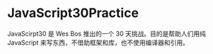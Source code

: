 # JavaScript30Practice
JavaScirpt30 是 Wes Bos 推出的一个 30 天挑战。目的是帮助人们用纯 JavaScript 来写东西，不借助框架和库，也不使用编译器和引用。
